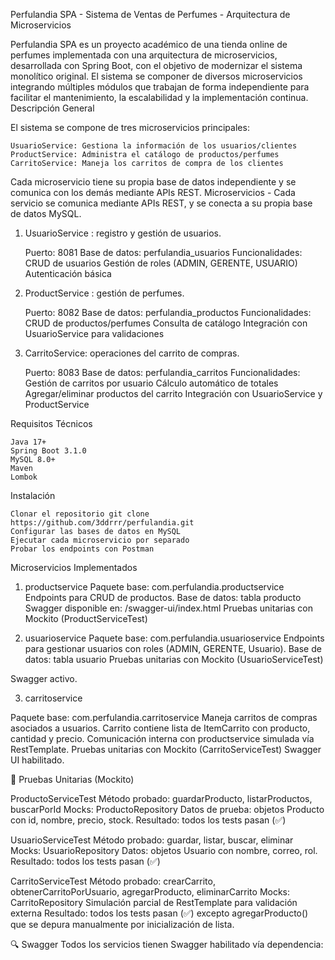 Perfulandia SPA - Sistema de Ventas de Perfumes - Arquitectura de Microservicios

Perfulandia SPA es un proyecto académico de una tienda online de perfumes implementada con una arquitectura de microservicios, desarrollada con Spring Boot, con el objetivo de modernizar el sistema monolítico original. El sistema se componer de diversos microservicios integrando múltiples módulos que trabajan de forma independiente para facilitar el mantenimiento, la escalabilidad y la implementación continua.
Descripción General

El sistema se compone de tres microservicios principales:

    UsuarioService: Gestiona la información de los usuarios/clientes
    ProductService: Administra el catálogo de productos/perfumes
    CarritoService: Maneja los carritos de compra de los clientes

Cada microservicio tiene su propia base de datos independiente y se comunica con los demás mediante APIs REST.
Microservicios - Cada servicio se comunica mediante APIs REST, y se conecta a su propia base de datos MySQL.
1. UsuarioService : registro y gestión de usuarios.

    Puerto: 8081
    Base de datos: perfulandia_usuarios
    Funcionalidades:
        CRUD de usuarios
        Gestión de roles (ADMIN, GERENTE, USUARIO)
        Autenticación básica

2. ProductService : gestión de perfumes.

    Puerto: 8082
    Base de datos: perfulandia_productos
    Funcionalidades:
        CRUD de productos/perfumes
        Consulta de catálogo
        Integración con UsuarioService para validaciones

3. CarritoService: operaciones del carrito de compras.

    Puerto: 8083
    Base de datos: perfulandia_carritos
    Funcionalidades:
        Gestión de carritos por usuario
        Cálculo automático de totales
        Agregar/eliminar productos del carrito
        Integración con UsuarioService y ProductService

Requisitos Técnicos

    Java 17+
    Spring Boot 3.1.0
    MySQL 8.0+
    Maven
    Lombok

Instalación

    Clonar el repositorio git clone https://github.com/3ddrrr/perfulandia.git
    Configurar las bases de datos en MySQL
    Ejecutar cada microservicio por separado
    Probar los endpoints con Postman

Microservicios Implementados

1. productservice
Paquete base: com.perfulandia.productservice
Endpoints para CRUD de productos.
Base de datos: tabla producto
Swagger disponible en: /swagger-ui/index.html
 Pruebas unitarias con Mockito (ProductServiceTest)


2. usuarioservice
Paquete base: com.perfulandia.usuarioservice
Endpoints para gestionar usuarios con roles (ADMIN, GERENTE, Usuario).
Base de datos: tabla usuario
 Pruebas unitarias con Mockito (UsuarioServiceTest)

 Swagger activo.

3. carritoservice

Paquete base: com.perfulandia.carritoservice
Maneja carritos de compras asociados a usuarios.
Carrito contiene lista de ItemCarrito con producto, cantidad y precio.
Comunicación interna con productservice simulada vía RestTemplate.
Pruebas unitarias con Mockito (CarritoServiceTest)
Swagger UI habilitado.

🧪 Pruebas Unitarias (Mockito)

ProductoServiceTest
Método probado: guardarProducto, listarProductos, buscarPorId
Mocks: ProductoRepository
Datos de prueba: objetos Producto con id, nombre, precio, stock.
Resultado: todos los tests pasan (✅)

UsuarioServiceTest
Método probado: guardar, listar, buscar, eliminar
Mocks: UsuarioRepository
Datos: objetos Usuario con nombre, correo, rol.
Resultado: todos los tests pasan (✅)

CarritoServiceTest
Método probado: crearCarrito, obtenerCarritoPorUsuario, agregarProducto, eliminarCarrito
Mocks: CarritoRepository
Simulación parcial de RestTemplate para validación externa
Resultado: todos los tests pasan (✅) excepto agregarProducto() que se depura manualmente por inicialización de lista.

🔍 Swagger
Todos los servicios tienen Swagger habilitado vía dependencia:
